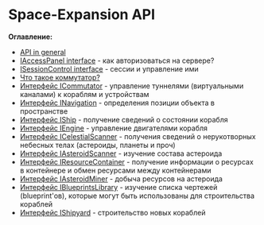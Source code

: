 # Space-Expansion API

**Оглавление:**
* [API in general](api/api-general.md)
* [IAccessPanel interface](api/IAccessPanel.md) - как авторизоваться на сервере?
* [ISessionControl interface](api/IAccessPanel.md) - сессии и управление ими
* [Что такое коммутатор?](API.ru/commutator-general.md)
* [Интерфейс ICommutator](API.ru/ICommutator.md) - управление туннелями (виртуальными каналами) к кораблям и устройствам
* [Интерфейс INavigation](API.ru/INavigation.md) - определения позиции объекта в пространстве
* [Интерфейс IShip](API.ru/IShip.md) - получение сведений о состоянии корабля
* [Интерфейс IEngine](API.ru/IEngine.md) - управление двигателями корабля
* [Интерфейс ICelestialScanner](API.ru/ICelestialScanner.md) - получения сведений о нерукотворных небесных телах (астероиды, планеты и проч)
* [Интерфейс IAsteroidScanner](API.ru/IAsteroidScanner.md) - изучение состава астероида
* [Интерфейс IResourceContainer](API.ru/IResourceContainer.md) - получение информации о ресурсах в контейнере и обмен ресурсами между контейнерами
* [Интерфейс IAsteroidMiner](API.ru/IAsteroidMiner.md) - добыча ресурсов на астероида
* [Интерфейс IBlueprintsLibrary](API.ru/IBlueprintsLibrary.md) - изучение списка чертежей (blueprint'ов), которые могут быть использованы для строительства кораблей
* [Интерфейс IShipyard](API.ru/IShipyard.md) - строительство новых кораблей
